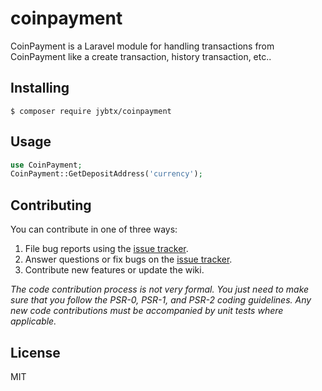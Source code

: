 <h1> coinpayment </h1>

<p align="left"> CoinPayment is a Laravel module for handling transactions from CoinPayment like a create transaction, history transaction, etc..</p>


## Installing

```shell
$ composer require jybtx/coinpayment
```

## Usage

```php
use CoinPayment;
CoinPayment::GetDepositAddress('currency');
```

## Contributing

You can contribute in one of three ways:

1. File bug reports using the [issue tracker](https://github.com/jybtx/coinpayment/issues).
2. Answer questions or fix bugs on the [issue tracker](https://github.com/jybtx/coinpayment/issues).
3. Contribute new features or update the wiki.

_The code contribution process is not very formal. You just need to make sure that you follow the PSR-0, PSR-1, and PSR-2 coding guidelines. Any new code contributions must be accompanied by unit tests where applicable._

## License

MIT